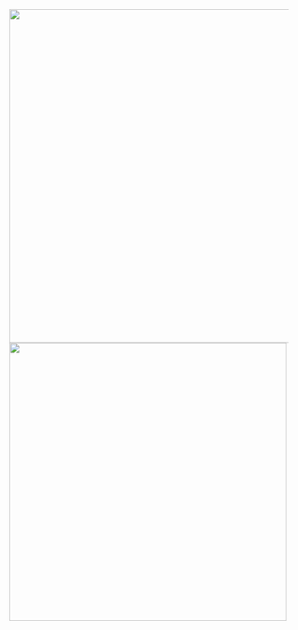 <img align="left" src="https://user-images.githubusercontent.com/65691094/129464573-966b2fc9-53c5-4278-9ff4-76a3deedd77c.png" width="600"/>
<img align="left" src="https://user-images.githubusercontent.com/65691094/129464578-6fad849a-6a1d-4096-b01b-19bd2cc49c34.png" width="500"/>
